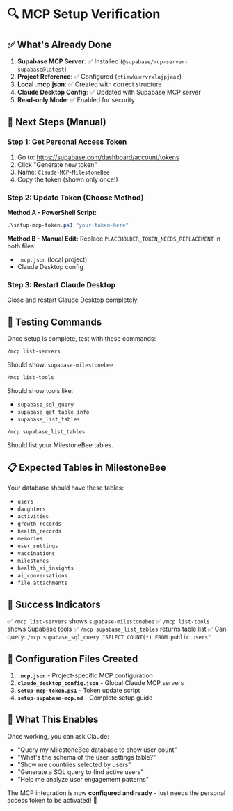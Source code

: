 # 🔍 MCP Setup Verification

## ✅ What's Already Done

1. **Supabase MCP Server**: ✅ Installed (`@supabase/mcp-server-supabase@latest`)
2. **Project Reference**: ✅ Configured (`ctiewkuervrxlajpjaaz`)
3. **Local .mcp.json**: ✅ Created with correct structure
4. **Claude Desktop Config**: ✅ Updated with Supabase MCP server
5. **Read-only Mode**: ✅ Enabled for security

## 🔑 Next Steps (Manual)

### Step 1: Get Personal Access Token
1. Go to: https://supabase.com/dashboard/account/tokens
2. Click "Generate new token"
3. Name: `Claude-MCP-MilestoneBee`
4. Copy the token (shown only once!)

### Step 2: Update Token (Choose Method)

**Method A - PowerShell Script:**
```powershell
.\setup-mcp-token.ps1 "your-token-here"
```

**Method B - Manual Edit:**
Replace `PLACEHOLDER_TOKEN_NEEDS_REPLACEMENT` in both files:
- `.mcp.json` (local project)
- Claude Desktop config

### Step 3: Restart Claude Desktop
Close and restart Claude Desktop completely.

## 🧪 Testing Commands

Once setup is complete, test with these commands:

```bash
/mcp list-servers
```
Should show: `supabase-milestonebee`

```bash
/mcp list-tools
```
Should show tools like:
- `supabase_sql_query`
- `supabase_get_table_info` 
- `supabase_list_tables`

```bash
/mcp supabase_list_tables
```
Should list your MilestoneBee tables.

## 📋 Expected Tables in MilestoneBee

Your database should have these tables:
- `users`
- `daughters`
- `activities`
- `growth_records`
- `health_records`
- `memories`
- `user_settings`
- `vaccinations`
- `milestones`
- `health_ai_insights`
- `ai_conversations`
- `file_attachments`

## 🎯 Success Indicators

✅ `/mcp list-servers` shows `supabase-milestonebee`
✅ `/mcp list-tools` shows Supabase tools
✅ `/mcp supabase_list_tables` returns table list
✅ Can query: `/mcp supabase_sql_query "SELECT COUNT(*) FROM public.users"`

## 🔧 Configuration Files Created

1. **`.mcp.json`** - Project-specific MCP configuration
2. **`claude_desktop_config.json`** - Global Claude MCP servers
3. **`setup-mcp-token.ps1`** - Token update script
4. **`setup-supabase-mcp.md`** - Complete setup guide

## 🚀 What This Enables

Once working, you can ask Claude:
- "Query my MilestoneBee database to show user count"
- "What's the schema of the user_settings table?"
- "Show me countries selected by users"
- "Generate a SQL query to find active users"
- "Help me analyze user engagement patterns"

The MCP integration is now **configured and ready** - just needs the personal access token to be activated! 🎉